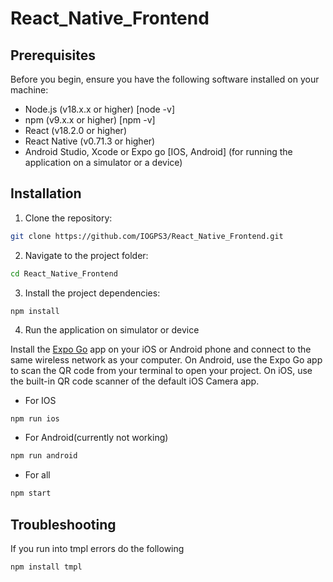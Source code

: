 # React_Native_Frontend

## Prerequisites
Before you begin, ensure you have the following software installed on your machine:

- Node.js (v18.x.x or higher) [node -v]
- npm (v9.x.x or higher) [npm -v]
- React (v18.2.0 or higher)
- React Native (v0.71.3 or higher)
- Android Studio, Xcode or Expo go [IOS, Android] (for running the application on a simulator or a device)

## Installation

1. Clone the repository:
``` bash
git clone https://github.com/IOGPS3/React_Native_Frontend.git
```

2. Navigate to the project folder:
```bash
cd React_Native_Frontend
```

3. Install the project dependencies:
```
npm install
```



4. Run the application on simulator or device

Install the [Expo Go](https://expo.dev/client) app on your iOS or Android phone and connect to the same wireless network as your computer. On Android, use the Expo Go app to scan the QR code from your terminal to open your project. On iOS, use the built-in QR code scanner of the default iOS Camera app.

- For IOS 
```bash
npm run ios
```

- For Android(currently not working)
```bash
npm run android
```

- For all
```bash
npm start
```


## Troubleshooting
If you run into tmpl errors do the following
```
npm install tmpl
```
